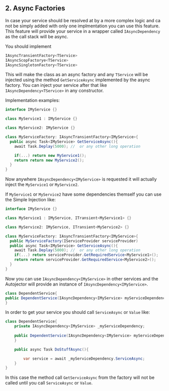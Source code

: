 
## 2. Async Factories

In case your service should be resolved at by a more complex logic and ca not be simply added with only one implmentation you can use this feature.
This feature will provide your service in a wrapper called `IAsyncDependency` as the call stack will be async.

You should implement 
```c#
IAsyncTransientFactory<TService>
IAsyncScopFactorye<TService>
IAsyncSingletonFactory<TService>
```
This will make the class as an async factory and any `TService` will be injected using the method `GetServiceAsync` implemented by the async factory.
You can inject your service after that like `IAsyncDependency<TService>` in any constructor.

Implementation examples:
```c#
interface IMyService {}

class MyService1 : IMyService {}

class MyService2: IMyService {}

class MyServiceFactory: IAsyncTransientFactory<IMyService>{
  public async Task<IMyService> GetServiceAsync(){
    await Task.Deplay(5000); //  or any other long operation

    if(...) return new MyService1();
    return return new MyService2();
  }
}
```
Now anywhere `IAsyncDependency<IMyService>` is requested it will actually inject the `MyService1` or `MyService2`.

If `MyService1` or `MyService2` have some dependencies themself you can use the Simple Injection like: 
```c#
interface IMyService {}

class MyService1 : IMyService, ITransient<MyService1> {}

class MyService2: IMyService, ITransient<MyService2> {}

class MyServiceFactory: IAsyncTransientFactory<IMyService>{
  public MyServiceFactory(IServiceProvider serviceProvider)
  public async Task<IMyService> GetServiceAsync(){
    await Task.Deplay(5000); //  or any other long operation
    if(...) return serviceProvider.GetRequiredService<MyService1>();
    return return serviceProvider.GetRequiredService<MyService2>();
  }
}
```
Now you can use `IAsyncDependency<IMyService>` in other services and the Autojector will provide an instance of `IAsyncDependency<IMyService>`.

```c#
class DependentService{
public DependentService(IAsyncDependency<IMyService> myServiceDependency){}
}
```

In order to get your service you should call `ServiceAsync` or `Value` like:
```c#
class DependentService{
    private IAsyncDependency<IMyService> _myServiceDependency;
    
    public DependentService(IAsyncDependency<IMyService> myServiceDependency){}
    }

    public async Task DoStuffAsync(){

        var service = await _myServiceDependency.ServiceAsync;
    }
}
```
In this case the method call `GetServiceAsync` from the factory will not be called until you call `ServiceAsync` or `Value`.
